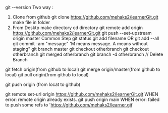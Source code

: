 git --version
Two way :
  1) Clone from github
     git clone https://github.com/mehaks2/learnerGit.git
     make file in folder
  2) From Desktp
     make directory
     cd directory
     git remote add origin https://github.com/mehaks2/learnerGit.git 
     git push --set-upstream origin master
 Common Step
 git status
 git add filename OR git add --all
 git commit -am "message" 'M means message. A means without staging"
 git branch master
 git checkout otherbranch
 git checkout otherbranch
 git merged otherbranch
 git branch -d otherbranch  // Delete Branch
 
 git fetch origin(from github to local)
 git merge origin/master(from github to local)
 git pull origin(from github to local)
 
 git push origin (from locat to github)
 
 

git remote set-url origin https://github.com/mehaks2/learnerGit.git WHEN error: remote origin already exists.
git push origin main WHEN  error: failed to push some refs to 'https://github.com/mehaks2/learner.git'
